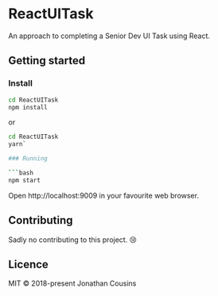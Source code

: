 # ReactUITask
An approach to completing a Senior Dev UI Task using React.

## Getting started

### Install

```bash
cd ReactUITask
npm install
```

or

```bash
cd ReactUITask
yarn`

### Running

```bash
npm start
```

Open http://localhost:9009 in your favourite web browser.

## Contributing
Sadly no contributing to this project. 😢

## Licence
MIT &copy; 2018-present Jonathan Cousins
